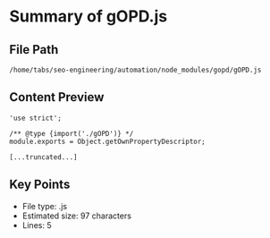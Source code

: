 # Summary of gOPD.js
  
## File Path
`/home/tabs/seo-engineering/automation/node_modules/gopd/gOPD.js`

## Content Preview
```
'use strict';

/** @type {import('./gOPD')} */
module.exports = Object.getOwnPropertyDescriptor;

[...truncated...]
```

## Key Points
- File type: .js
- Estimated size: 97 characters
- Lines: 5
